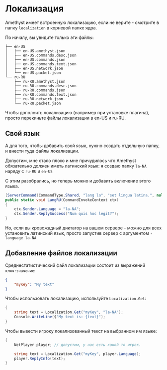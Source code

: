 # Локализация

Amethyst имеет встроенную локализацию, если не верите - смотрите в папку `localization` в корневой папке ядра.

По началу, вы увидите только эти файлы:

```
├── en-US
│   ├── en-US.amethyst.json
│   ├── en-US.commands.desc.json
│   ├── en-US.commands.json
│   ├── en-US.commands.text.json
│   ├── en-US.network.json
│   └── en-US.packet.json
└── ru-RU
    ├── ru-RU.amethyst.json
    ├── ru-RU.commands.desc.json
    ├── ru-RU.commands.json
    ├── ru-RU.commands.text.json
    ├── ru-RU.network.json
    └── ru-RU.packet.json
```

Чтобы дополнить локализацию (например при установке плагина), просто перекиньте файлы локализации в en-US и ru-RU.

## Свой язык
А для того, чтобы добавить свой язык, нужно создать отдельную папку, и внести туда файлы локализации.

Допустим, мне стало плохо и мне причудилось что Amethyst обязательно должен иметь латинский язык: я создаю папку `la-NA` наряду с `ru-RU` и `en-US`

С этим разобрались, но теперь можно и добавить включение этого языка.

```cs
[ServerCommand(CommandType.Shared, "lang la", "set lingua latina.", null)]
public static void LangRU(CommandInvokeContext ctx)
{
    ctx.Sender.Language = "la-NA";
    ctx.Sender.ReplySuccess("Num quis hoc legit?");
}
```

Но, если вы кровожадный диктатор на вашем сервере - можно для всех установить латинский язык, просто запустив сервер с аргументом `-language la-NA`

## Добавление файлов локализации

Среднестатистический файл локализации состоит из выражений `ключ:значение`:

```json
{
    "myKey": "My text"
}
```

Чтобы использовать локализацию, используйте `Localization.Get`:

```cs
{
    string text = Localization.Get("myKey", "la-NA");
    Console.WriteLine($"My text is: {text}");
}
```

Чтобы вывести игроку локализованный текст на выбранном им языке:

```cs
{
    NetPlayer player; // допустим, у нас есть какой то игрок.

    string text = Localization.Get("myKey", player.Language);
    player.ReplyInfo(text);
}
```